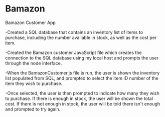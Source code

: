 # Bamazon
Bamazon Customer App

-Created a SQL database that contains an inventory list of items to purchase, including the number available in stock, as well as the cost per item.

-Created the Bamazon customer JavaScript file which creates the connection to the SQL database using my local host and prompts the user through the node interface.

-When the BamazonCustomer.js file is run, the user is shown the inventory list populated from SQL, and prompted to select the item ID number of the item they wish to purchase.

-Once selected, the user is then prompted to indicate how many they wish to purchase. If there is enough in stock, the user will be shown the total cost. If there is not enough in stock, the user will be told there isn't enough and prompted to try again.
